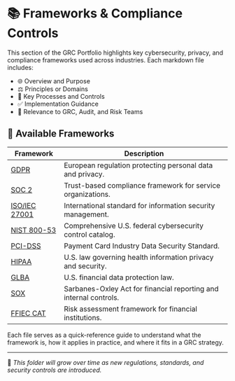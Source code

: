# 📚 Frameworks & Compliance Controls

This section of the GRC Portfolio highlights key cybersecurity, privacy, and compliance frameworks used across industries. Each markdown file includes:

- 🌐 Overview and Purpose
- ⚖️ Principles or Domains
- 🔁 Key Processes and Controls
- ✅ Implementation Guidance
- 🧩 Relevance to GRC, Audit, and Risk Teams

## 📁 Available Frameworks

| Framework | Description |
|----------|-------------|
| [GDPR](./GDPR.md) | European regulation protecting personal data and privacy. |
| [SOC 2](./SOC_2.md) | Trust-based compliance framework for service organizations. |
| [ISO/IEC 27001](./ISO_27001.md) | International standard for information security management. |
| [NIST 800-53](./NIST_800_53.md) | Comprehensive U.S. federal cybersecurity control catalog. |
| [PCI-DSS](./PCI_DSS.md) | Payment Card Industry Data Security Standard. |
| [HIPAA](./HIPAA.md) | U.S. law governing health information privacy and security. |
| [GLBA](./GLBA.md) | U.S. financial data protection law. |
| [SOX](./SOX.md) | Sarbanes-Oxley Act for financial reporting and internal controls. |
| [FFIEC CAT](./FFIEC_CAT.md) | Risk assessment framework for financial institutions. |

Each file serves as a quick-reference guide to understand what the framework is, how it applies in practice, and where it fits in a GRC strategy.

---

📌 *This folder will grow over time as new regulations, standards, and security controls are introduced.*
